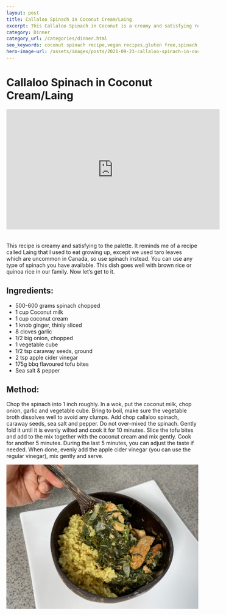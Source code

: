 ```yaml
---
layout: post
title: Callaloo Spinach in Coconut Cream/Laing
excerpt: This Callaloo Spinach in Coconut is a creamy and satisfying recipe full of vitamins that's great for the whole family!
category: Dinner
category_url: /categories/dinner.html
seo_keywords: coconut spinach recipe,vegan recipes,gluten free,spinach recipes,spinach recipe,vegan recipe,food for kids to make,coconut spinach,spinach recipes for kids,spinach recipes vegetarian,vegan recipes high protein,vegan recipes healthy,Laing,Spinach callaloo recipe,tagalog learning
hero-image-url: /assets/images/posts/2021-09-23-callaloo-spinach-in-coconut-cream-laing/cover.jpg
---
```


# Callaloo Spinach in Coconut Cream/Laing

<div class="videoWrapper">
  <iframe width="560" height="315" src="https://www.youtube.com/embed/o9xr6b7a1lU" title="YouTube video player" frameborder="0" allow="accelerometer; autoplay; clipboard-write; encrypted-media; gyroscope; picture-in-picture" allowfullscreen></iframe>
</div>
<br>

This recipe is creamy and satisfying to the palette. It reminds me of a recipe called Laing that I used to eat growing up, except we used taro leaves which are uncommon in Canada, so use spinach instead. You can use any type of spinach you have available. This dish goes well with brown rice or quinoa rice in our family. Now let’s get to it.

## Ingredients:
* 500-600 grams spinach chopped
* 1 cup Coconut milk
* 1 cup coconut cream
* 1 knob ginger, thinly sliced
* 8 cloves garlic
* 1/2 big onion, chopped
* 1 vegetable cube
* 1/2 tsp caraway seeds, ground
* 2 tsp apple cider vinegar
* 175g bbq flavoured tofu bites
* Sea salt & pepper

## Method:

Chop the spinach into 1 inch roughly. In a wok, put the coconut milk, chop onion, garlic and vegetable cube. Bring to boil, make sure the vegetable broth dissolves well to avoid any clumps. Add chop callaloo spinach, caraway seeds, sea salt and pepper. Do not over-mixed the spinach. Gently fold it until it is evenly wilted and cook it for 10 minutes. Slice the tofu bites and add to the mix together with the coconut cream and mix gently. Cook for another 5 minutes. During the last 5 minutes, you can adjust the taste if needed. When done, evenly add the apple cider vinegar (you can use the regular vinegar), mix gently and serve.

![Callaloo Spinach in Coconut Cream](/assets/images/posts/2021-09-23-callaloo-spinach-in-coconut-cream-laing/cover.jpg "Callaloo Spinach in Coconut Cream")


